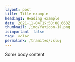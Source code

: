 ```yaml
---
layout: post
title: Title example
heading1: Heading example
date: 2021-11-04T15:58:08.663Z
thumbnail: /img/favicon-16.png
isimportant: false
tags: solar
permalink: /tramites/:slug
---
```

Some body content